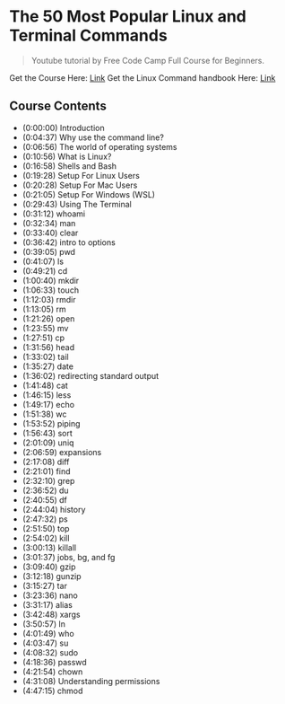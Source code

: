 # The 50 Most Popular Linux and Terminal Commands

> Youtube tutorial by Free Code Camp 
> Full Course for Beginners. 

Get the Course Here: [Link](https://www.youtube.com/watch?v=ZtqBQ68cfJc)
Get the Linux Command handbook Here: [Link](https://www.freecodecamp.org/news/the-linux-commands-handbook/)

## Course Contents 
- (0:00:00) Introduction
- (0:04:37) Why use the command line?
- (0:06:56) The world of operating systems
- (0:10:56) What is Linux?
- (0:16:58) Shells and Bash
- (0:19:28) Setup For Linux Users
- (0:20:28) Setup For Mac Users
- (0:21:05) Setup For Windows (WSL)
- (0:29:43) Using The Terminal
- (0:31:12) whoami
- (0:32:34) man
- (0:33:40) clear
- (0:36:42) intro to options
- (0:39:05) pwd
- (0:41:07) ls
- (0:49:21) cd
- (1:00:40) mkdir
- (1:06:33) touch
- (1:12:03) rmdir
- (1:13:05) rm
- (1:21:26) open
- (1:23:55) mv
- (1:27:51) cp
- (1:31:56) head
- (1:33:02) tail
- (1:35:27) date
- (1:36:02) redirecting standard output
- (1:41:48) cat
- (1:46:15) less
- (1:49:17) echo
- (1:51:38) wc
- (1:53:52) piping
- (1:56:43) sort
- (2:01:09) uniq
- (2:06:59) expansions
- (2:17:08) diff
- (2:21:01) find
- (2:32:10) grep
- (2:36:52) du
- (2:40:55) df
- (2:44:04) history
- (2:47:32) ps
- (2:51:50) top
- (2:54:02) kill
- (3:00:13) killall
- (3:01:37) jobs, bg, and fg
- (3:09:40) gzip
- (3:12:18) gunzip
- (3:15:27) tar
- (3:23:36) nano
- (3:31:17) alias
- (3:42:48) xargs
- (3:50:57) ln
- (4:01:49) who
- (4:03:47) su
- (4:08:32) sudo
- (4:18:36) passwd
- (4:21:54) chown
- (4:31:08) Understanding permissions
- (4:47:15) chmod

